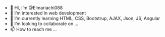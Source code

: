 - 👋 Hi, I’m @Elmariachi088
- 👀 I’m interested in web development
- 🌱 I’m currently learning HTML, CSS, Bootstrup, AJAX, Json, JS, Angular
- 💞️ I’m looking to collaborate on ...
- 📫 How to reach me ...

<!---
Elmariachi088/Elmariachi088 is a ✨ special ✨ repository because its `README.md` (this file) appears on your GitHub profile.
You can click the Preview link to take a look at your changes.
--->

